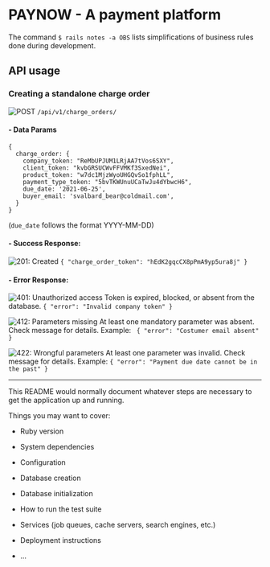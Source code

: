 # PAYNOW - A payment platform

The command `$ rails notes -a OBS` lists simplifications of business rules done during development.

## API usage

### Creating a standalone charge order
![POST](https://img.shields.io/badge/-POST-blue "POST") `/api/v1/charge_orders/`

#### - Data Params
```
{
  charge_order: {
    company_token: "ReMbUPJUM1LRjAA7tVos6SXY",
    client_token: "kvbGRSUCWvFFVMKf3SxedNei", 
    product_token: "w7dc1MjzWyoUHGQvSo1fphLL",
    payment_type_token: "5bvTKWUnuUCaTwJu4dYbwcH6",
    due_date: '2021-06-25',
    buyer_email: 'svalbard_bear@coldmail.com',
  }
}
```
(`due_date` follows the format YYYY-MM-DD)

#### - Success Response:
![201: Created](https://img.shields.io/badge/Code:%20201-CREATED-green "201: Created")
`{ "charge_order_token": "hEdK2gqcCX8pPmA9yp5ura8j" } `

#### - Error Response:
![401: Unauthorized access](https://img.shields.io/badge/Code:%20401-UNAUTHORIZED%20ACCESS-red "401: Unauthorized access")
Token is expired, blocked, or absent from the database.
` { "error": "Invalid company token" } `

![412: Parameters missing](https://img.shields.io/badge/Code:%20412-PARAMS%20MISSING-red "412: Parameters missing")
At least one mandatory parameter was absent. Check message for details. Example:
` { "error": "Costumer email absent" }`

![422: Wrongful parameters](https://img.shields.io/badge/Code:%20422-WRONGFUL%20PARAMS-red "422: Wrongful parameters")
At least one parameter was invalid. Check message for details. Example:
` { "error": "Payment due date cannot be in the past" } `

--- 
This README would normally document whatever steps are necessary to get the
application up and running.

Things you may want to cover:

* Ruby version

* System dependencies

* Configuration

* Database creation

* Database initialization

* How to run the test suite

* Services (job queues, cache servers, search engines, etc.)

* Deployment instructions

* ...
